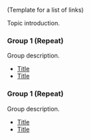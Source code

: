 
(Template for a list of links)

Topic introduction.

### Group 1 (Repeat)

Group description.

* [Title](link)
* [Title](link)

### Group 1 (Repeat)

Group description.

* [Title](link)
* [Title](link)

